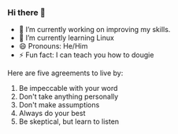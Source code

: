 ### Hi there 👋

<!--
**optimisticjc/OptimisticJC** is a ✨ _special_ ✨ repository because its `README.md` (this file) appears on your GitHub profile.

Here are some ideas to get you started:
- 👯 I’m looking to collaborate on anything Dev
- 🤔 I’m looking for help with anyone needing my help
- 💬 Ask me about motivations
- 📫 How to reach me: here
-->
- 🔭 I’m currently working on improving my skills.
- 🌱 I’m currently learning Linux
- 😄 Pronouns: He/Him
- ⚡ Fun fact: I can teach you how to dougie

Here are five agreements to live by:
1. Be impeccable with your word
2. Don't take anything personally
3. Don't make assumptions
4. Always do your best
5. Be skeptical, but learn to listen

